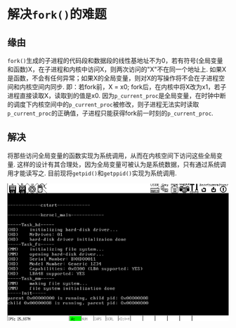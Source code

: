# 解决`fork()`的难题

## 缘由
`fork()`生成的子进程的代码段和数据段的线性基地址不为0，若有符号(全局变量和函数)X，在子进程和内核中访问X，则两次访问的"X"不在同一个地址上. 如果X是函数，不会有任何异常；如果X的全局变量，则对X的写操作将不会在子进程空间和内核空间内同步. 即：若fork前，X = x0; fork后，在内核中将X改为x1，若子进程直接读取X，读取到的值是x0. 因为`p_current_proc`是全局变量，在时钟中断的调度下内核空间中的`p_current_proc`被修改，则子进程无法实时读取`p_current_proc`的正确值，子进程只能获得fork前一时刻的`p_current_proc`.

## 解决
将那些访问全局变量的函数实现为系统调用，从而在内核空间下访问这些全局变量. 这样的设计有其合理处，因为全局变量可被认为是系统数据，只有通过系统调用才能读写之. 目前现将`getpid()`和`getppid()`实现为系统调用.

![output](screenshot/output.png)
